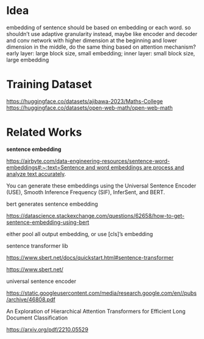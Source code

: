 # Idea
embedding of sentence should be based on embedding or each word.
so shouldn’t use adaptive granularity
instead, maybe like encoder and decoder and conv network with higher dimension at the beginning and lower dimension in the middle, do the same thing based on attention mechanism?
early layer: large block size, small embedding; inner layer: small block size, large embedding

# Training Dataset
https://huggingface.co/datasets/ajibawa-2023/Maths-College
https://huggingface.co/datasets/open-web-math/open-web-math

# Related Works

**sentence embedding** 

[https://airbyte.com/data-engineering-resources/sentence-word-embeddings#:~:text=Sentence and word embeddings are,process and analyze text accurately](https://airbyte.com/data-engineering-resources/sentence-word-embeddings#:~:text=Sentence%20and%20word%20embeddings%20are,process%20and%20analyze%20text%20accurately). 

You can generate these embeddings using the Universal Sentence Encoder (USE), Smooth Inference Frequency (SIF), InferSent, and BERT.

bert generates sentence embedding 

https://datascience.stackexchange.com/questions/62658/how-to-get-sentence-embedding-using-bert

either pool all output embedding, or use [cls]’s embedding

sentence transformer lib 

https://www.sbert.net/docs/quickstart.html#sentence-transformer 

https://www.sbert.net/ 

universal sentence encoder

https://static.googleusercontent.com/media/research.google.com/en//pubs/archive/46808.pdf 

An Exploration of Hierarchical Attention Transformers
for Efficient Long Document Classification

https://arxiv.org/pdf/2210.05529